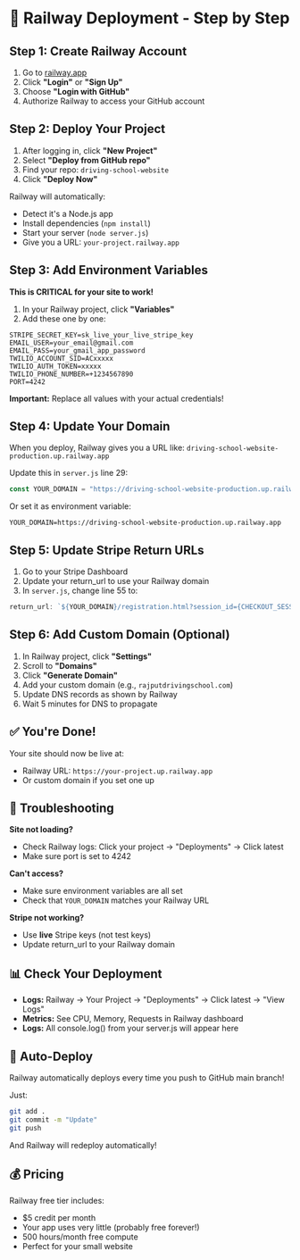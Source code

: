 # 🚀 Railway Deployment - Step by Step

## Step 1: Create Railway Account

1. Go to [railway.app](https://railway.app)
2. Click **"Login"** or **"Sign Up"**
3. Choose **"Login with GitHub"**
4. Authorize Railway to access your GitHub account

## Step 2: Deploy Your Project

1. After logging in, click **"New Project"**
2. Select **"Deploy from GitHub repo"**
3. Find your repo: `driving-school-website`
4. Click **"Deploy Now"**

Railway will automatically:
- Detect it's a Node.js app
- Install dependencies (`npm install`)
- Start your server (`node server.js`)
- Give you a URL: `your-project.railway.app`

## Step 3: Add Environment Variables

**This is CRITICAL for your site to work!**

1. In your Railway project, click **"Variables"**
2. Add these one by one:

```env
STRIPE_SECRET_KEY=sk_live_your_live_stripe_key
EMAIL_USER=your_email@gmail.com
EMAIL_PASS=your_gmail_app_password
TWILIO_ACCOUNT_SID=ACxxxxx
TWILIO_AUTH_TOKEN=xxxxx
TWILIO_PHONE_NUMBER=+1234567890
PORT=4242
```

**Important:** Replace all values with your actual credentials!

## Step 4: Update Your Domain

When you deploy, Railway gives you a URL like:
`driving-school-website-production.up.railway.app`

Update this in `server.js` line 29:
```javascript
const YOUR_DOMAIN = "https://driving-school-website-production.up.railway.app";
```

Or set it as environment variable:
```env
YOUR_DOMAIN=https://driving-school-website-production.up.railway.app
```

## Step 5: Update Stripe Return URLs

1. Go to your Stripe Dashboard
2. Update your return_url to use your Railway domain
3. In `server.js`, change line 55 to:
```javascript
return_url: `${YOUR_DOMAIN}/registration.html?session_id={CHECKOUT_SESSION_ID}`,
```

## Step 6: Add Custom Domain (Optional)

1. In Railway project, click **"Settings"**
2. Scroll to **"Domains"**
3. Click **"Generate Domain"**
4. Add your custom domain (e.g., `rajputdrivingschool.com`)
5. Update DNS records as shown by Railway
6. Wait 5 minutes for DNS to propagate

## ✅ You're Done!

Your site should now be live at:
- Railway URL: `https://your-project.up.railway.app`
- Or custom domain if you set one up

## 🔧 Troubleshooting

**Site not loading?**
- Check Railway logs: Click your project → "Deployments" → Click latest
- Make sure port is set to 4242

**Can't access?**
- Make sure environment variables are all set
- Check that `YOUR_DOMAIN` matches your Railway URL

**Stripe not working?**
- Use **live** Stripe keys (not test keys)
- Update return_url to your Railway domain

## 📊 Check Your Deployment

- **Logs:** Railway → Your Project → "Deployments" → Click latest → "View Logs"
- **Metrics:** See CPU, Memory, Requests in Railway dashboard
- **Logs:** All console.log() from your server.js will appear here

## 🔄 Auto-Deploy

Railway automatically deploys every time you push to GitHub main branch!

Just:
```bash
git add .
git commit -m "Update"
git push
```

And Railway will redeploy automatically!

## 💰 Pricing

Railway free tier includes:
- $5 credit per month
- Your app uses very little (probably free forever!)
- 500 hours/month free compute
- Perfect for your small website


